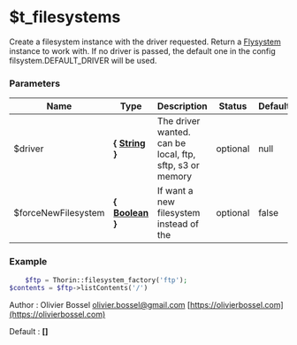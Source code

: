 # $t_filesystems

Create a filesystem instance with the driver requested. Return a [Flysystem](https://flysystem.thephpleague.com/docs/usage/filesystem-api/) instance to work with.
If no driver is passed, the default one in the config filsystem.DEFAULT_DRIVER will be used.


### Parameters
Name  |  Type  |  Description  |  Status  |  Default
------------  |  ------------  |  ------------  |  ------------  |  ------------
$driver  |  **{ [String](http://php.net/manual/en/language.types.string.php) }**  |  The driver wanted. can be local, ftp, sftp, s3 or memory  |  optional  |  null
$forceNewFilesystem  |  **{ [Boolean](http://php.net/manual/en/language.types.boolean.php) }**  |  If want a new filesystem instead of the  |  optional  |  false

### Example
```php
	$ftp = Thorin::filesystem_factory('ftp');
$contents = $ftp->listContents('/')
```
Author : Olivier Bossel [olivier.bossel@gmail.com](mailto:olivier.bossel@gmail.com) [https://olivierbossel.com](https://olivierbossel.com)

Default : **[]**